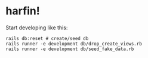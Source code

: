 # harfin!

Start developing like this:
```
rails db:reset # create/seed db
rails runner -e development db/drop_create_views.rb 
rails runner -e development db/seed_fake_data.rb
```


